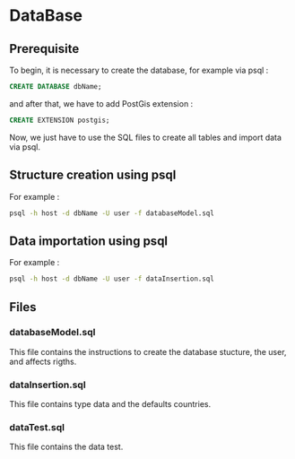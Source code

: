 # DataBase

## Prerequisite 

To begin, it is necessary to create the database, for example via psql :
```sql
CREATE DATABASE dbName;
```
and after that, we have to add PostGis extension :

```sql
CREATE EXTENSION postgis;
```
Now, we just have to use the SQL files to create all tables and import data via psql.

## Structure creation using psql

For example :
```bash
psql -h host -d dbName -U user -f databaseModel.sql
```

## Data importation using psql

For example :
```bash
psql -h host -d dbName -U user -f dataInsertion.sql
```

## Files 

### databaseModel.sql

This file contains the instructions to create the database stucture, the user, and affects rigths.

### dataInsertion.sql

This file contains type data and the defaults countries.

### dataTest.sql

This file contains the data test.